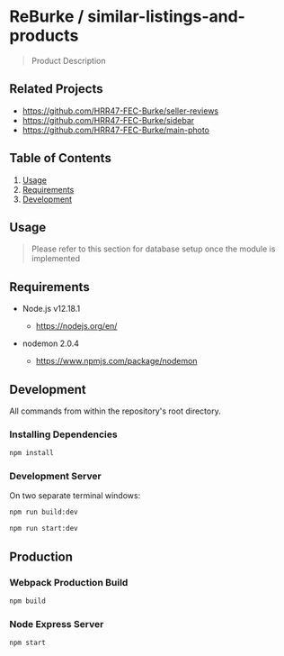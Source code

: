 # ReBurke / similar-listings-and-products

> Product Description

## Related Projects

  - https://github.com/HRR47-FEC-Burke/seller-reviews
  - https://github.com/HRR47-FEC-Burke/sidebar
  - https://github.com/HRR47-FEC-Burke/main-photo

## Table of Contents

1. [Usage](#Usage)
1. [Requirements](#requirements)
1. [Development](#development)

## Usage

> Please refer to this section for database setup once the module is implemented

## Requirements

- Node.js v12.18.1
  - https://nodejs.org/en/

- nodemon 2.0.4
  - https://www.npmjs.com/package/nodemon

## Development

All commands from within the repository's root directory.

### Installing Dependencies

```sh
npm install
```

### Development Server

On two separate terminal windows:

```sh
npm run build:dev
```

```sh
npm run start:dev
```

## Production

### Webpack Production Build

```sh
npm build
```

### Node Express Server

```sh
npm start
```
